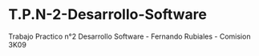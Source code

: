 # T.P.N-2-Desarrollo-Software
Trabajo Practico n°2 Desarrollo Software - Fernando Rubiales - Comision 3K09

